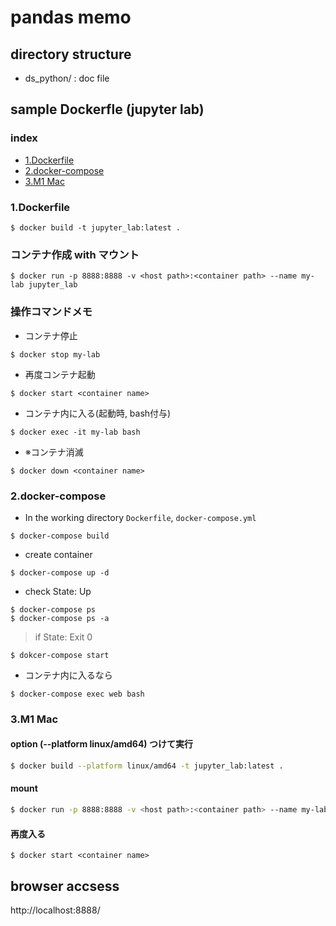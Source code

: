 # pandas memo
## directory structure
-  ds_python/ : doc file

## sample Dockerfle (jupyter lab)

### index
- [1.Dockerfile](#1dockerfile)
- [2.docker-compose](#2docker-compose)
- [3.M1 Mac](#3m1-mac)

### 1.Dockerfile
```
$ docker build -t jupyter_lab:latest .
```

### コンテナ作成 with マウント
```
$ docker run -p 8888:8888 -v <host path>:<container path> --name my-lab jupyter_lab
```

### 操作コマンドメモ
- コンテナ停止
```
$ docker stop my-lab
```
- 再度コンテナ起動

```
$ docker start <container name>
```
- コンテナ内に入る(起動時, bash付与)

```
$ docker exec -it my-lab bash
```

- ※コンテナ消滅

```
$ docker down <container name>
```

### 2.docker-compose

- In the working directory `Dockerfile`, `docker-compose.yml`
```
$ docker-compose build
```

- create container
```
$ docker-compose up -d
```

- check State: Up
```
$ docker-compose ps
$ docker-compose ps -a
```
>if State: Exit 0
```
$ dokcer-compose start
```

- コンテナ内に入るなら

```
$ docker-compose exec web bash
```

### 3.M1 Mac

#### option (--platform linux/amd64) つけて実行

```bash
$ docker build --platform linux/amd64 -t jupyter_lab:latest .
```

#### mount
```bash
$ docker run -p 8888:8888 -v <host path>:<container path> --name my-lab jupyter_lab
```

#### 再度入る
```
$ docker start <container name>
```

## browser accsess
http://localhost:8888/

